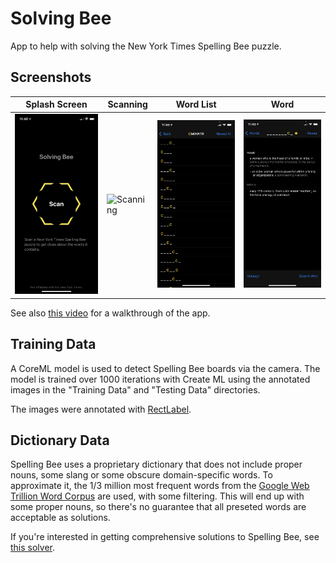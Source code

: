 # Solving Bee

App to help with solving the New York Times Spelling Bee puzzle.

## Screenshots

| Splash Screen | Scanning | Word List | Word |
| - | - | - | - |
| ![Splash Screeen](Docs/Splash%20Screenshot.png) | ![Scanning](Docs/Scanning%20Screenshot.png) | ![Word List](Docs/Word%20List%20Screenshot.png) | ![Word](Docs/Word%20Screenshot.png) |

See also [this video](https://raw.githubusercontent.com/mihaip/solving-bee/main/Docs/Demo.mp4) for a walkthrough of the app.

## Training Data

A CoreML model is used to detect Spelling Bee boards via the camera. The model is trained over 1000 iterations with Create ML using the annotated images in the "Training Data" and "Testing Data" directories.

The images were annotated with [RectLabel](https://rectlabel.com/).

## Dictionary Data

Spelling Bee uses a proprietary dictionary that does not include proper nouns, some slang or some obscure domain-specific words. To approximate it, the 1/3 million most frequent words from the [Google Web Trillion Word Corpus](https://norvig.com/ngrams/) are used, with some filtering. This will end up with some proper nouns, so there's no guarantee that all preseted words are acceptable as solutions.

If you're interested in getting comprehensive solutions to Spelling Bee, see [this solver](https://www.shunn.net/bee/).
